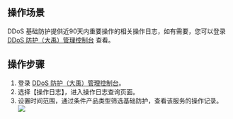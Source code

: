 ## 操作场景
DDoS 基础防护提供近90天内重要操作的相关操作日志，如有需要，您可以登录 [DDoS 防护（大禹）管理控制台](https://console.cloud.tencent.com/dayu/overview) 查看。


## 操作步骤

1. 登录 [DDoS 防护（大禹）管理控制台](https://console.cloud.tencent.com/dayu/overview)。
2. 选择【操作日志】，进入操作日志查询页面。
3. 设置时间范围，通过条件产品类型筛选基础防护，查看该服务的操作记录。
![](https://main.qcloudimg.com/raw/66df980e497c37e30e03acb7af1d680b.png)
